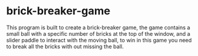 # brick-breaker-game
This program is built to create a brick-breaker game, the game contains a small ball with a specific number of bricks at the top of the window, and a slider paddle to interact with the moving ball, to win in this game you need to break all the bricks with out missing the ball.
